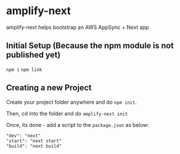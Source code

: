 # amplify-next

amplify-next helps bootstrap an AWS AppSync + Next app

## Initial Setup (Because the npm module is not published yet)

`npm i`
`npm link`

## Creating a new Project

Create your project folder anywhere and do `npm init`.

Then, cd into the folder and do `amplify-next init`

Once, its done - add a script to the `package.json` as below:

```
"dev": "next"
"start": "next start"
"build": "next build"
```
